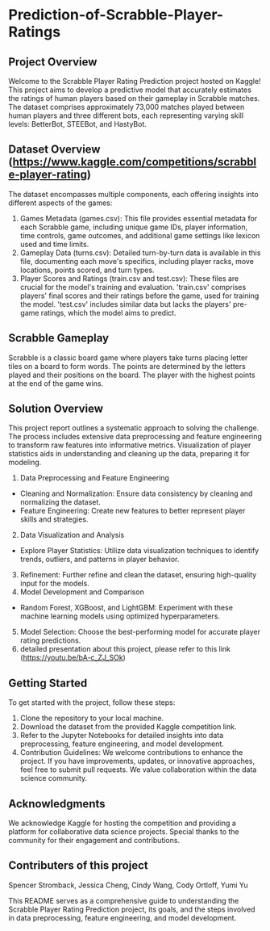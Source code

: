 # Prediction-of-Scrabble-Player-Ratings

## Project Overview
Welcome to the Scrabble Player Rating Prediction project hosted on Kaggle! This project aims to develop a predictive model that accurately estimates the ratings of human players based on their gameplay in Scrabble matches. The dataset comprises approximately 73,000 matches played between human players and three different bots, each representing varying skill levels: BetterBot, STEEBot, and HastyBot.

## Dataset Overview (https://www.kaggle.com/competitions/scrabble-player-rating)
The dataset encompasses multiple components, each offering insights into different aspects of the games:
1. Games Metadata (games.csv): This file provides essential metadata for each Scrabble game, including unique game IDs, player information, time controls, game outcomes, and additional game settings like lexicon used and time limits.
2. Gameplay Data (turns.csv): Detailed turn-by-turn data is available in this file, documenting each move's specifics, including player racks, move locations, points scored, and turn types.
3. Player Scores and Ratings (train.csv and test.csv): These files are crucial for the model's training and evaluation. 'train.csv' comprises players' final scores and their ratings before the game, used for training the model. 'test.csv' includes similar data but lacks the players' pre-game ratings, which the model aims to predict.

## Scrabble Gameplay
Scrabble is a classic board game where players take turns placing letter tiles on a board to form words. The points are determined by the letters played and their positions on the board. The player with the highest points at the end of the game wins.

## Solution Overview
This project report outlines a systematic approach to solving the challenge. The process includes extensive data preprocessing and feature engineering to transform raw features into informative metrics. Visualization of player statistics aids in understanding and cleaning up the data, preparing it for modeling.

1. Data Preprocessing and Feature Engineering
- Cleaning and Normalization: Ensure data consistency by cleaning and normalizing the dataset.
- Feature Engineering: Create new features to better represent player skills and strategies.
2. Data Visualization and Analysis
- Explore Player Statistics: Utilize data visualization techniques to identify trends, outliers, and patterns in player behavior.
3. Refinement: Further refine and clean the dataset, ensuring high-quality input for the models.
4. Model Development and Comparison
- Random Forest, XGBoost, and LightGBM: Experiment with these machine learning models using optimized hyperparameters.
5. Model Selection: Choose the best-performing model for accurate player rating predictions.
6. detailed presentation about this project, please refer to this link (https://youtu.be/bA-c_ZJ_SOk)


## Getting Started
To get started with the project, follow these steps:

1. Clone the repository to your local machine.
2. Download the dataset from the provided Kaggle competition link.
3. Refer to the Jupyter Notebooks for detailed insights into data preprocessing, feature engineering, and model development.
4. Contribution Guidelines: We welcome contributions to enhance the project. If you have improvements, updates, or innovative approaches, feel free to submit pull requests. We value collaboration within the data science community.

## Acknowledgments
We acknowledge Kaggle for hosting the competition and providing a platform for collaborative data science projects. Special thanks to the community for their engagement and contributions.

## Contributers of this project
Spencer Stromback, Jessica Cheng, Cindy Wang, Cody Ortloff, Yumi Yu

This README serves as a comprehensive guide to understanding the Scrabble Player Rating Prediction project, its goals, and the steps involved in data preprocessing, feature engineering, and model development.
